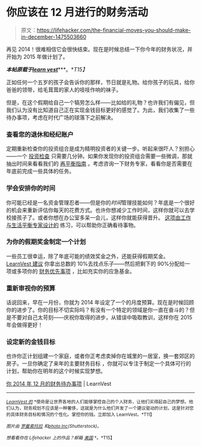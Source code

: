# 你应该在 12 月进行的财务活动

> 原文：<https://lifehacker.com/the-financial-moves-you-should-make-in-december-1475503660>

再见 2014！很难相信它会很快结束。现在是时候总结一下你今年的财务状况，并开始为 2015 年做计划了。



***本帖原载于***[***learn vest***](http://www.learnvest.com/knowledge-center/your-december-2014-financial-to-dos/)***。**T15】*

正如任何一个五岁的孩子会告诉你的那样，节日就是礼物。给你孩子的玩具，给你爸爸的领带，给毛茸茸的家人的吱吱作响的袜子。

但是，在这个假期给自己一个犒劳怎么样——比如给的礼物？也许我们有偏见，但我们认为没有比知道自己正在实现金钱目标更好的感觉了。为此，我们收集了一些待办事项，考虑在时代广场的球落下之前解决。

### 查看您的退休和经纪账户

定期重新检查你的投资组合是成为精明投资者的关键一步。听起来很吓人？别担心——一个 [投资检查](http://www.learnvest.com/2013/04/your-annual-investing-checkup-in-5-painless-steps/) 只需要几分钟。如果你发现你的投资组合需要一些微调，那就抽出时间来看看我们的 [再平衡指南](http://www.learnvest.com/knowledge-center/how-do-you-rebalance-an-investment-portfolio/) 。考虑咨询一下财务专家，看看你是否需要在年底前完成一些具体的任务。

### 学会安排你的时间

你可能已经是一名资金管理忍者——但是你的*时间*管理技能如何？年底是一个很好的机会来重新评估你每天的花费方式。也许你想减少工作时间，这样你就可以去学校接孩子了。或者你想在办公室多呆一会儿，这样你就能获得晋升。 [这项由工作与生活平衡专家设计的](http://www.learnvest.com/2014/11/worklife-balance-tips/) 练习，可以帮助你正确看待事物。

### 为你的假期奖金制定一个计划

一些员工很幸运，除了年底可能的绩效奖金之外，还能获得假期奖金。 [LearnVest 建议](http://www.learnvest.com/knowledge-center/the-jackpot-problem-a-wise-guide-to-windfalls/) 你拿出总数的 10%去找点乐子——然后把剩下的 90%分配给一项或多项你的 [财务优先事项](http://www.learnvest.com/knowledge-center/are-you-financially-healthy-the-3-numbers-you-should-know/) ，比如充实你的应急基金。

### 重新审视你的预算

话说回来，早在一月份，你就为 2014 年设定了一个的月度预算。现在是时候回顾你的进步了。你的目标不切实际吗？有没有一个特定的领域是你一直在奋斗的？但是不要对自己太苛刻——庆祝你取得的进步，从错误中吸取教训，这样你在 2015 年会做得更好！

### 设定新的金钱目标

也许你正计划组建一个家庭，或者你正考虑卖掉你在城里的一居室，换一套郊区的房子。一旦你确定了来年的主要财务目标 ，你就可以专注于制定一个具体可行的计划，帮助你在明年的这个时候实现梦想。

[你 2014 年 12 月的财务待办事项](http://www.learnvest.com/knowledge-center/your-december-2014-financial-to-dos/) | LearnVest

* * *

[<small>*LearnVest 的*</small>](http://www.learnvest.com/) <small>*使命是让世界各地的人们能够掌控自己的个人财务，让他们买得起自己的梦想。他们认为，财务规划不应该是一种奢侈，这就是为什么他们开发了一个建议驱动的计划，这是针对您的具体财务目标和情况的个性化。掌控你的钱。立即加入 LearnVest。*T11】</small>

<small>*图片由*</small> [<small>*罗曼索托拉*</small>](http://www.shutterstock.com/pic.mhtml?id=53493226) <small>*和*</small>[<small>*photo Inc*</small>](http://www.shutterstock.com/pic.mhtml?id=63802516)<small>*(Shutterstock)。*</small>

<small>*想看看你在 Lifehacker 上的作品？邮箱*</small> [<small>*美国*</small>](mailto:andy@lifehacker.com) <small>*。*T15】</small>